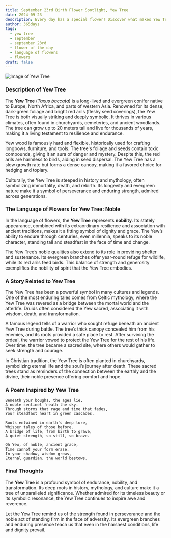 ```yaml
---
title: September 23rd Birth Flower Spotlight, Yew Tree
date: 2024-09-23
description: Every day has a special flower! Discover what makes Yew Tree unique as today’s birth flower and its symbolic meaning.
author: 365days
tags:
  - yew tree
  - september
  - september 23rd
  - flower of the day
  - language of flowers
  - flowers
draft: false
---
```


![Image of Yew Tree](https://cdn.pixabay.com/photo/2018/09/13/21/13/plant-3675760_960_720.jpg#center)


### Description of Yew Tree

The **Yew Tree** (_Taxus baccata_) is a long-lived and evergreen conifer native to Europe, North Africa, and parts of western Asia. Renowned for its dense, dark-green foliage and bright red arils (fleshy seed coverings), the Yew Tree is both visually striking and deeply symbolic. It thrives in various climates, often found in churchyards, cemeteries, and ancient woodlands. The tree can grow up to 20 meters tall and live for thousands of years, making it a living testament to resilience and endurance.

Yew wood is famously hard and flexible, historically used for crafting longbows, furniture, and tools. The tree's foliage and seeds contain toxic compounds, giving it an aura of danger and mystery. Despite this, the red arils are harmless to birds, aiding in seed dispersal. The Yew Tree has a slow growth rate but forms a dense canopy, making it a favored choice for hedging and topiary.

Culturally, the Yew Tree is steeped in history and mythology, often symbolizing immortality, death, and rebirth. Its longevity and evergreen nature make it a symbol of perseverance and enduring strength, admired across generations.

### The Language of Flowers for Yew Tree: Noble

In the language of flowers, the **Yew Tree** represents **nobility**. Its stately appearance, combined with its extraordinary resilience and association with ancient traditions, makes it a fitting symbol of dignity and grace. The Yew’s ability to endure through centuries, even millennia, speaks to its noble character, standing tall and steadfast in the face of time and change.

The Yew Tree’s noble qualities also extend to its role in providing shelter and sustenance. Its evergreen branches offer year-round refuge for wildlife, while its red arils feed birds. This balance of strength and generosity exemplifies the nobility of spirit that the Yew Tree embodies.

### A Story Related to Yew Tree

The Yew Tree has been a powerful symbol in many cultures and legends. One of the most enduring tales comes from Celtic mythology, where the Yew Tree was revered as a bridge between the mortal world and the afterlife. Druids often considered the Yew sacred, associating it with wisdom, death, and transformation.

A famous legend tells of a warrior who sought refuge beneath an ancient Yew Tree during battle. The tree’s thick canopy concealed him from his enemies, and its roots provided a safe place to rest. After surviving the ordeal, the warrior vowed to protect the Yew Tree for the rest of his life. Over time, the tree became a sacred site, where others would gather to seek strength and courage.

In Christian tradition, the Yew Tree is often planted in churchyards, symbolizing eternal life and the soul’s journey after death. These sacred trees stand as reminders of the connection between the earthly and the divine, their noble presence offering comfort and hope.

### A Poem Inspired by Yew Tree

```
Beneath your boughs, the ages lie,  
A noble sentinel 'neath the sky.  
Through storms that rage and time that fades,  
Your steadfast heart in green cascades.  

Roots entwined in earth’s deep lore,  
Whisper tales of those before.  
A bridge of life, from birth to grave,  
A quiet strength, so still, so brave.  

Oh Yew, of noble, ancient grace,  
Time cannot your form erase.  
In your shadow, wisdom grows,  
Eternal guardian, the world bestows.  
```

### Final Thoughts

The **Yew Tree** is a profound symbol of endurance, nobility, and transformation. Its deep roots in history, mythology, and culture make it a tree of unparalleled significance. Whether admired for its timeless beauty or its symbolic resonance, the Yew Tree continues to inspire awe and reverence.

Let the Yew Tree remind us of the strength found in perseverance and the noble act of standing firm in the face of adversity. Its evergreen branches and enduring presence teach us that even in the harshest conditions, life and dignity prevail.


